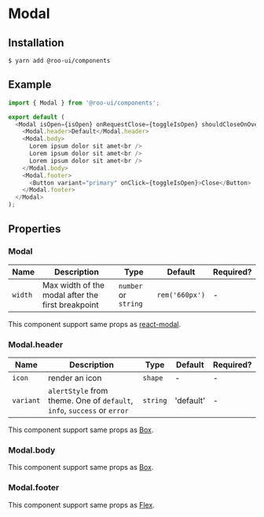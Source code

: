 # Modal

<!-- STORY -->

## Installation

```shell
$ yarn add @roo-ui/components
```

## Example

```js
import { Modal } from '@roo-ui/components';

export default (
  <Modal isOpen={isOpen} onRequestClose={toggleIsOpen} shouldCloseOnOverlayClick>
    <Modal.header>Default</Modal.header>
    <Modal.body>
      Lorem ipsum dolor sit amet<br />
      Lorem ipsum dolor sit amet<br />
      Lorem ipsum dolor sit amet<br />
    </Modal.body>
    <Modal.footer>
      <Button variant="primary" onClick={toggleIsOpen}>Close</Button>
    </Modal.footer>
  </Modal>
);
```

## Properties

### Modal

| Name    | Description                                       | Type                  | Default        | Required? |
|---------|---------------------------------------------------|-----------------------|----------------|-----------|
| `width` | Max width of the modal after the first breakpoint | `number` or `string`  | `rem('660px')` | -         |

This component support same props as [react-modal](https://github.com/reactjs/react-modal/blob/v3.5.1/docs/README.md#general-usage-usage).

### Modal.header

| Name        | Description                                                             | Type     | Default   | Required? |
|-------------|-------------------------------------------------------------------------|----------|-----------|-----------|
| `icon`      | render an icon                                                          | `shape`  | -         | -         |
| `variant`   | `alertStyle` from theme. One of `default`, `info`, `success` or `error` | `string` | 'default' | -         |

This component support same props as [Box](https://github.com/hooroo/roo-ui/tree/master/packages/components/src/Box/README.md).

### Modal.body
This component support same props as [Box](https://github.com/hooroo/roo-ui/tree/master/packages/components/src/Box/README.md).

### Modal.footer
This component support same props as [Flex](https://github.com/hooroo/roo-ui/tree/master/packages/components/src/Flex/README.md).
